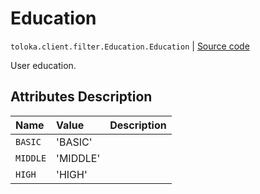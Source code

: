 # Education
`toloka.client.filter.Education.Education` | [Source code](https://github.com/Toloka/toloka-kit/blob/v0.1.24/src/client/filter.py#L275)

User education.

## Attributes Description

| Name | Value | Description |
| :------| :-----------| :----------| 
`BASIC`|'BASIC'|<p></p>
`MIDDLE`|'MIDDLE'|<p></p>
`HIGH`|'HIGH'|<p></p>
